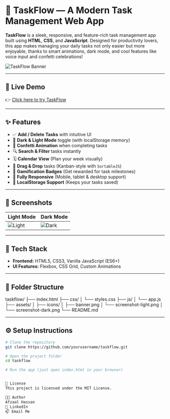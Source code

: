 # 📝 TaskFlow — A Modern Task Management Web App

**TaskFlow** is a sleek, responsive, and feature-rich task management app built using **HTML**, **CSS**, and **JavaScript**. Designed for productivity lovers, this app makes managing your daily tasks not only easier but more enjoyable, thanks to smart animations, dark mode, and cool features like voice input and confetti celebrations!

![TaskFlow Banner](./assets/banner.png)

---

## 🚀 Live Demo

👉 [Click here to try TaskFlow](https://yourusername.github.io/taskflow/)

---

## ✨ Features

- ✅ **Add / Delete Tasks** with intuitive UI
- 🎨 **Dark & Light Mode** toggle (with localStorage memory)
- 🎉 **Confetti Animation** when completing tasks
- 🔍 **Search & Filter** tasks instantly
- 🗓️ **Calendar View** (Plan your week visually)
- 🧩 **Drag & Drop** tasks (Kanban-style with `SortableJS`)
- 🧠 **Gamification Badges** (Get rewarded for task milestones)
- 📱 **Fully Responsive** (Mobile, tablet & desktop support)
- 💾 **LocalStorage Support** (Keeps your tasks saved)

---

## 📸 Screenshots

| Light Mode | Dark Mode |
|------------|-----------|
| ![Light](./assets/screenshot-light.png) | ![Dark](./assets/screenshot-dark.png) |

---

## 🔧 Tech Stack

- **Frontend:** HTML5, CSS3, Vanilla JavaScript (ES6+)
- **UI Features:** Flexbox, CSS Grid, Custom Animations

---

## 📁 Folder Structure
taskflow/
├── index.html
├── css/
│ └── styles.css
├── js/
│ └── app.js
├── assets/
│ ├── icons/
│ ├── banner.png
│ └── screenshot-light.png
│ └── screenshot-dark.png
└── README.md


---

## ⚙️ Setup Instructions

```bash
# Clone the repository
git clone https://github.com/yourusername/taskflow.git

# Open the project folder
cd taskflow

# Run the app (just open index.html in your browser)


📜 License
This project is licensed under the MIT License.

👨‍💻 Author
Afzaal Hassan
🔗 LinkedIn
📫 Email Me

